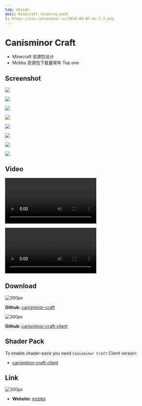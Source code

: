 ```yaml
---
tag: design
desc: Minecraft resource pack
l: https://oss.canisminor.cc/2018-09-07-mc-l-2.png
---
```


# Canisminor Craft

- Minecraft 资源包设计
- Mcbbs 资源包下载量常年 Top one

## Screenshot

![](https://oss.canisminor.cc/2018-09-07-052355.jpg)

![](https://oss.canisminor.cc/2018-09-07-052411.jpg)

![](https://oss.canisminor.cc/2018-09-07-052416.jpg)

![](https://oss.canisminor.cc/2018-09-07-052423.jpg)

![](https://oss.canisminor.cc/2018-09-07-052430.jpg)

![](https://oss.canisminor.cc/2018-09-07-052439.jpg)

![](https://oss.canisminor.cc/2018-09-07-052445.jpg)

![](https://oss.canisminor.cc/2018-09-07-052452.jpg)

## Video

![video](https://oss.canisminor.cc/mc-display.mp4)

![video](https://oss.canisminor.cc/mc-dance.mp4)

## Download

![300px](https://oss.canisminor.cc/2018-09-07-055017.jpg)

**Github:** [canisminor-craft](https://github.com/CanisminorCraft/canisminor-craft)

![300px](https://oss.canisminor.cc/2018-09-07-055027.jpg)

**Github:** [canisminor-craft-client](https://github.com/CanisminorCraft/canisminor-craft-client)

## Shader Pack

To enable shader-pack you need `Canisminor Craft` Client version:

- [canisminor-craft-client](https://github.com/CanisminorCraft/canisminor-craft-client)

## Link

![300px](https://oss.canisminor.cc/2018-09-07-052544.jpg)

- **Website:** [mcbbs](http://www.mcbbs.net/thread-126111-1-2.html)
